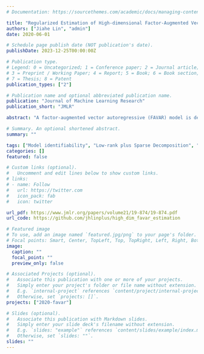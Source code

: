 ```yaml
---
# Documentation: https://sourcethemes.com/academic/docs/managing-content/

title: "Regularized Estimation of High-dimensional Factor-Augmented Vector Autoregressive (FAVAR) Models"
authors: ["Jiahe Lin", "admin"]
date: 2020-06-01

# Schedule page publish date (NOT publication's date).
publishDate: 2023-12-25T00:00:00Z

# Publication type.
# Legend: 0 = Uncategorized; 1 = Conference paper; 2 = Journal article;
# 3 = Preprint / Working Paper; 4 = Report; 5 = Book; 6 = Book section;
# 7 = Thesis; 8 = Patent
publication_types: ["2"]

# Publication name and optional abbreviated publication name.
publication: "Journal of Machine Learning Research"
publication_short: "JMLR"

abstract: "A factor-augmented vector autoregressive (FAVAR) model is defined by a VAR equation that captures lead-lag correlations amongst a set of observed variables X and latent factors F , and a calibration equation that relates another set of observed variables Y with F and X. The latter equation is used to estimate the factors that are subsequently used in estimating the parameters of the VAR system. The FAVAR model has become popular in applied economic research, since it can summarize a large number of variables of interest as a few factors through the calibration equation and subsequently examine their influence on core variables of primary interest through the VAR equation. However, there is increas- ing need for examining lead-lag relationships between a large number of time series, while incorporating information from another high-dimensional set of variables. Hence, in this paper we investigate the FAVAR model under high-dimensional scaling. We introduce an appropriate identification constraint for the model parameters, which when incorporated into the formulated optimization problem yields estimates with good statistical properties. Further, we address a number of technical challenges introduced by the fact that estimates of the VAR system model parameters are based on estimated rather than directly observed quantities. The performance of the proposed estimators is evaluated on synthetic data. Further, the model is applied to commodity prices and reveals interesting and interpretable relationships between the prices and the factors extracted from a set of global macroeconomic indicators."

# Summary. An optional shortened abstract.
summary: ""

tags: ["Model identifiability", "Low-rank plus Sparse Decomposition", "Finite-Sample Bounds"]
categories: []
featured: false

# Custom links (optional).
#   Uncomment and edit lines below to show custom links.
# links:
# - name: Follow
#   url: https://twitter.com
#   icon_pack: fab
#   icon: twitter

url_pdf: https://www.jmlr.org/papers/volume21/19-874/19-874.pdf
url_code: https://github.com/jhlinplus/high_dim_favar_estimation 

# Featured image
# To use, add an image named `featured.jpg/png` to your page's folder.
# Focal points: Smart, Center, TopLeft, Top, TopRight, Left, Right, BottomLeft, Bottom, BottomRight.
image:
  caption: ""
  focal_point: ""
  preview_only: false

# Associated Projects (optional).
#   Associate this publication with one or more of your projects.
#   Simply enter your project's folder or file name without extension.
#   E.g. `internal-project` references `content/project/internal-project/index.md`.
#   Otherwise, set `projects: []`.
projects: ["2020-favar"]

# Slides (optional).
#   Associate this publication with Markdown slides.
#   Simply enter your slide deck's filename without extension.
#   E.g. `slides: "example"` references `content/slides/example/index.md`.
#   Otherwise, set `slides: ""`.
slides: ""
---
```

